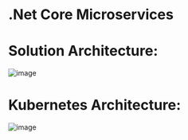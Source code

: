 # .Net Core Microservices

# Solution Architecture:
![image](https://github.com/user-attachments/assets/e411b824-c8f9-4690-8558-4d7494e2105b)

# Kubernetes Architecture:
![image](https://github.com/user-attachments/assets/c731896e-9da1-46a8-8d64-bf6ab6a6bf5a)


